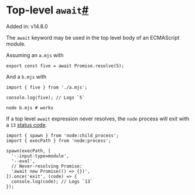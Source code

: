 # Top-level `await`[#](#top-level-await)

Added in: v14.8.0

The `await` keyword may be used in the top level body of an ECMAScript module.

Assuming an `a.mjs` with

    export const five = await Promise.resolve(5);

And a `b.mjs` with

    import { five } from './a.mjs';

    console.log(five); // Logs `5`

    node b.mjs # works

If a top level `await` expression never resolves, the `node` process will exit with a `13` [status code](process.html#exit-codes).

    import { spawn } from 'node:child_process';
    import { execPath } from 'node:process';

    spawn(execPath, [
      '--input-type=module',
      '--eval',
      // Never-resolving Promise:
      'await new Promise(() => {})',
    ]).once('exit', (code) => {
      console.log(code); // Logs `13`
    });
